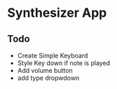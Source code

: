 # Synthesizer App



## Todo
* Create Simple Keyboard
* Style Key down if note is played
* Add volume button
* add type dropwdown